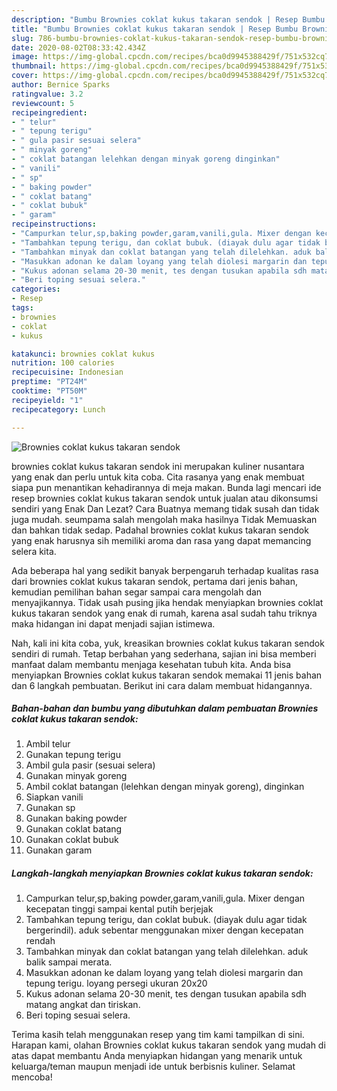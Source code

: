 ```yaml
---
description: "Bumbu Brownies coklat kukus takaran sendok | Resep Bumbu Brownies coklat kukus takaran sendok Yang Lezat Sekali"
title: "Bumbu Brownies coklat kukus takaran sendok | Resep Bumbu Brownies coklat kukus takaran sendok Yang Lezat Sekali"
slug: 786-bumbu-brownies-coklat-kukus-takaran-sendok-resep-bumbu-brownies-coklat-kukus-takaran-sendok-yang-lezat-sekali
date: 2020-08-02T08:33:42.434Z
image: https://img-global.cpcdn.com/recipes/bca0d9945388429f/751x532cq70/brownies-coklat-kukus-takaran-sendok-foto-resep-utama.jpg
thumbnail: https://img-global.cpcdn.com/recipes/bca0d9945388429f/751x532cq70/brownies-coklat-kukus-takaran-sendok-foto-resep-utama.jpg
cover: https://img-global.cpcdn.com/recipes/bca0d9945388429f/751x532cq70/brownies-coklat-kukus-takaran-sendok-foto-resep-utama.jpg
author: Bernice Sparks
ratingvalue: 3.2
reviewcount: 5
recipeingredient:
- " telur"
- " tepung terigu"
- " gula pasir sesuai selera"
- " minyak goreng"
- " coklat batangan lelehkan dengan minyak goreng dinginkan"
- " vanili"
- " sp"
- " baking powder"
- " coklat batang"
- " coklat bubuk"
- " garam"
recipeinstructions:
- "Campurkan telur,sp,baking powder,garam,vanili,gula. Mixer dengan kecepatan tinggi sampai kental putih berjejak"
- "Tambahkan tepung terigu, dan coklat bubuk. (diayak dulu agar tidak bergerindil). aduk sebentar menggunakan mixer dengan kecepatan rendah"
- "Tambahkan minyak dan coklat batangan yang telah dilelehkan. aduk balik sampai merata."
- "Masukkan adonan ke dalam loyang yang telah diolesi margarin dan tepung terigu. loyang persegi ukuran 20x20"
- "Kukus adonan selama 20-30 menit, tes dengan tusukan apabila sdh matang angkat dan tiriskan."
- "Beri toping sesuai selera."
categories:
- Resep
tags:
- brownies
- coklat
- kukus

katakunci: brownies coklat kukus 
nutrition: 100 calories
recipecuisine: Indonesian
preptime: "PT24M"
cooktime: "PT50M"
recipeyield: "1"
recipecategory: Lunch

---
```



![Brownies coklat kukus takaran sendok](https://img-global.cpcdn.com/recipes/bca0d9945388429f/751x532cq70/brownies-coklat-kukus-takaran-sendok-foto-resep-utama.jpg)


brownies coklat kukus takaran sendok ini merupakan kuliner nusantara yang enak dan perlu untuk kita coba. Cita rasanya yang enak membuat siapa pun menantikan kehadirannya di meja makan.
Bunda lagi mencari ide resep brownies coklat kukus takaran sendok untuk jualan atau dikonsumsi sendiri yang Enak Dan Lezat? Cara Buatnya memang tidak susah dan tidak juga mudah. seumpama salah mengolah maka hasilnya Tidak Memuaskan dan bahkan tidak sedap. Padahal brownies coklat kukus takaran sendok yang enak harusnya sih memiliki aroma dan rasa yang dapat memancing selera kita.



Ada beberapa hal yang sedikit banyak berpengaruh terhadap kualitas rasa dari brownies coklat kukus takaran sendok, pertama dari jenis bahan, kemudian pemilihan bahan segar sampai cara mengolah dan menyajikannya. Tidak usah pusing jika hendak menyiapkan brownies coklat kukus takaran sendok yang enak di rumah, karena asal sudah tahu triknya maka hidangan ini dapat menjadi sajian istimewa.


Nah, kali ini kita coba, yuk, kreasikan brownies coklat kukus takaran sendok sendiri di rumah. Tetap berbahan yang sederhana, sajian ini bisa memberi manfaat dalam membantu menjaga kesehatan tubuh kita. Anda bisa menyiapkan Brownies coklat kukus takaran sendok memakai 11 jenis bahan dan 6 langkah pembuatan. Berikut ini cara dalam membuat hidangannya.

<!--inarticleads1-->

##### Bahan-bahan dan bumbu yang dibutuhkan dalam pembuatan Brownies coklat kukus takaran sendok:

1. Ambil  telur
1. Gunakan  tepung terigu
1. Ambil  gula pasir (sesuai selera)
1. Gunakan  minyak goreng
1. Ambil  coklat batangan (lelehkan dengan minyak goreng), dinginkan
1. Siapkan  vanili
1. Gunakan  sp
1. Gunakan  baking powder
1. Gunakan  coklat batang
1. Gunakan  coklat bubuk
1. Gunakan  garam




<!--inarticleads2-->

##### Langkah-langkah menyiapkan Brownies coklat kukus takaran sendok:

1. Campurkan telur,sp,baking powder,garam,vanili,gula. Mixer dengan kecepatan tinggi sampai kental putih berjejak
1. Tambahkan tepung terigu, dan coklat bubuk. (diayak dulu agar tidak bergerindil). aduk sebentar menggunakan mixer dengan kecepatan rendah
1. Tambahkan minyak dan coklat batangan yang telah dilelehkan. aduk balik sampai merata.
1. Masukkan adonan ke dalam loyang yang telah diolesi margarin dan tepung terigu. loyang persegi ukuran 20x20
1. Kukus adonan selama 20-30 menit, tes dengan tusukan apabila sdh matang angkat dan tiriskan.
1. Beri toping sesuai selera.




Terima kasih telah menggunakan resep yang tim kami tampilkan di sini. Harapan kami, olahan Brownies coklat kukus takaran sendok yang mudah di atas dapat membantu Anda menyiapkan hidangan yang menarik untuk keluarga/teman maupun menjadi ide untuk berbisnis kuliner. Selamat mencoba!
